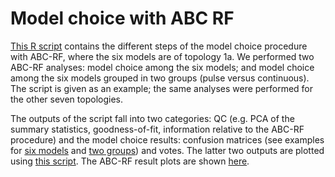 # Model choice with ABC RF

[This R script](20210518_ABC_RF_scenario-1a_6migrationmodels.R) contains the different steps of the model choice procedure with ABC-RF, where the six models are of topology 1a. We performed two ABC-RF analyses: model choice among the six models; and model choice among the six models grouped in two groups (pulse versus continuous). The script is given as an example; the same analyses were performed for the other seven topologies.

The outputs of the script fall into two categories: QC (e.g. PCA of the summary statistics, goodness-of-fit, information relative to the ABC-RF procedure) and the model choice results: confusion matrices (see examples for [six models](confusionmatrix_6Models.txt) and [two groups](confusionmatrix_2Groups.txt)) and votes. The latter two outputs are plotted using [this script](20210520_plot_heatmaps_votes_ABCRFmodelchoice.R). The ABC-RF result plots are shown [here](../5_ABC-RF-result-plots). 
